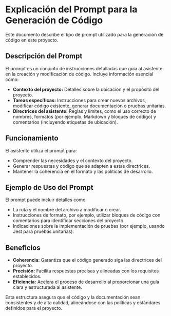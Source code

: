 # Explicación del Prompt para la Generación de Código

Este documento describe el tipo de prompt utilizado para la generación de código en este proyecto.

## Descripción del Prompt

El prompt es un conjunto de instrucciones detalladas que guía al asistente en la creación y modificación de código. Incluye información esencial como:

- **Contexto del proyecto:** Detalles sobre la ubicación y el propósito del proyecto.
- **Tareas específicas:** Instrucciones para crear nuevos archivos, modificar código existente, generar documentación o pruebas unitarias.
- **Directrices del asistente:** Reglas y límites, como el uso correcto de nombres, formatos (por ejemplo, Markdown y bloques de código) y comentarios (incluyendo etiquetas de ubicación).

## Funcionamiento

El asistente utiliza el prompt para:
- Comprender las necesidades y el contexto del proyecto.
- Generar respuestas y código que se adapten a estas directrices.
- Mantener la coherencia en el formato y las políticas de desarrollo.

## Ejemplo de Uso del Prompt

El prompt puede incluir detalles como:
- La ruta y el nombre del archivo a modificar o crear.
- Instrucciones de formato, por ejemplo, utilizar bloques de código con comentarios para identificar secciones del proyecto.
- Indicaciones sobre la implementación de pruebas (por ejemplo, usando Jest para pruebas unitarias).

## Beneficios

- **Coherencia:** Garantiza que el código generado siga las directrices del proyecto.
- **Precisión:** Facilita respuestas precisas y alineadas con los requisitos establecidos.
- **Eficiencia:** Acelera el proceso de desarrollo al proporcionar una guía clara y estructurada al asistente.

Esta estructura asegura que el código y la documentación sean consistentes y de alta calidad, alineándose con las políticas y estándares definidos para el proyecto.